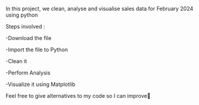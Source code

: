 In this project, we clean, analyse and visualise sales data for February 2024 using python

Steps involved :

-Download the file

-Import the file to Python

-Clean it 

-Perform Analysis

-Visualize it using Matplotlib


Feel free to give alternatives to my code so I can improve🌱 
